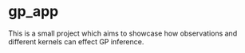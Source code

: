 # gp_app
This is a small project which aims to showcase how observations and different kernels can effect GP inference.
